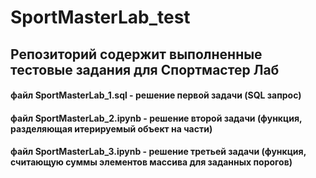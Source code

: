 # SportMasterLab_test
## Репозиторий содержит выполненные тестовые задания для Спортмастер Лаб
#### файл SportMasterLab_1.sql   - решение первой задачи (SQL запрос)
#### файл SportMasterLab_2.ipynb - решение второй задачи (функция, разделяющая итерируемый объект на части)
#### файл SportMasterLab_3.ipynb - решение третьей задачи (функция, считающую суммы элементов массива для заданных порогов)
